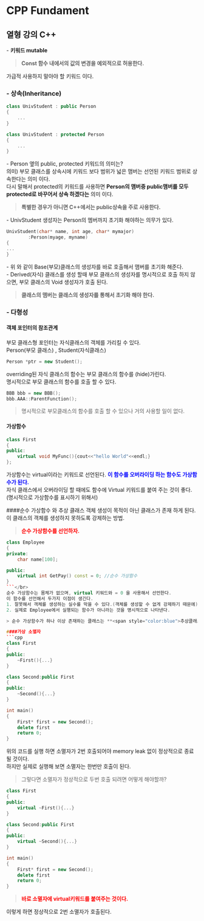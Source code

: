 # CPP Fundament
## 열형 강의 C++
\- **키워드 mutable**</br>
>**Const 함수 내에서의 값의 변경을 예외적으로 허용한다.**</br>

가급적 사용하지 말아야 할 키워드 이다.

### - 상속(Inheritance)

```cpp
class UnivStudent : public Person
{
	...
}

class UnivStudent : protected Person
{
	...
}

```

\- Person 옆의 public, protected 키워드의 의미는?  
 의미)  부모 클래스를 상속시에 키워드 보다 범위가 넓은 맴버는 선언된 키워드 범위로 상속한다는 의미 이다.   
다시 말해서 protected의 키워드를 사용하면 **Person의 맴버중 public맴버를 모두 protected로 바꾸어서 상속 하겠다는** 의미 이다. 
>**특별한 경우가 아니면 C++에서는 public상속을 주로 사용한다.**

\- UnivStudent 생성자는 Person의 멤버까지 초기화 해야하는 의무가 있다.  

```cpp
UnivStudent(char* name, int age, char* mymajor)
		:Person(myage, myname)
{
...
}
```

\- 위 와 같이 Base(부모)클래스의 생성자를 바로 호출해서 맴버를 초기화 해준다.  
\- Derived(자식) 클래스를 생성 할때 부모 클래스의 생성자를 명시적으로 호출 하지 않으면, 부모 클래스의 Void 생성자가 호출 된다.  
>**클래스의 맴버는 클래스의 생성자를 통해서 초기화 해야 한다.** 

### - 다형성
#### 객체 포인터의 참조관계
부모 클래스형 포인터는 자식클래스의 객체를 가리킬 수 있다.  
Person(부모 클래스) , Student(자식클래스)

```cpp
Person *ptr = new Student();
```

overriding된 자식 클래스의 함수는 부모 클래스의 함수를 (hide)가린다.  
명시적으로 부모 클래스의 함수를 호출 할 수 있다.
```cpp
BBB bbb = new BBB();
bbb.AAA::ParentFunction();
```

>명시적으로 부모클래스의 함수를 호출 할 수 있으나 거의 사용할 일이 없다.

#### 가상함수
```cpp
class First
{
public:
	virtual void MyFunc(){cout<<"hello World"<<endl;}
};
```

가상함수는 virtual이라는 키워드로 선언된다.<span style="color:blue"> **이 함수를 오버라이딩 하는 함수도 가상함수가 된다.**</span>  
자식 클래스에서 오버라이딩 할 때에도 함수에 Virtual 키워드를 붙여 주는 것이 좋다.(명시적으로 가상함수를 표시하기 위해서)  

####순수 가상함수 와 추상 클래스
객체 생성이 목적이 아닌 클래스가 존재 하게 된다. 이 클래스의 객체를 생성하지 못하도록 강제하는 방법.  
> <span style="color:red">**순수 가상함수를 선언하자.**</span>

```cpp
class Employee
{
private:
	char name[100];

public:
	virtual int GetPay() const = 0; //순수 가상함수
}
```</br>
순수 가상함수는 몸체가 없으며, virtual 키워드와 = 0 을 사용해서 선언한다.  
이 함수를 선언해서 두가지 이점이 생긴다.  
1. 잘못해서 객체를 생성하는 실수를 막을 수 있다.(객체를 생성할 수 없게 강제하기 때문에)  
2. 실제로 Employee에서 실행되는 함수가 아니라는 것을 명시적으로 나타낸다.  

> 순수 가상함수가 하나 이상 존재하는 클래스는 **<span style="color:blue">추상클래스**</span>가 된다.  

####가상 소멸자
```cpp
class First
{
public:
	~First(){...}
}

class Second:public First
{
public:
	~Second(){...}
}

int main()
{
	First* first = new Second();
	delete first
	return 0;
}
```

위의 코드를 실행 하면 소멸자가 2번 호출되어야 memory leak 없이 정상적으로 종료 될 것이다.  
하지만 실제로 실행해 보면 소멸자는 한번만 호출이 된다.
>그렇다면 소멸자가 정상적으로 두번 호출 되려면 어떻게 해야할까?

```cpp
class First
{
public:
	virtual ~First(){...}
}

class Second:public First
{
public:
	virtual ~Second(){...}
}

int main()
{
	First* first = new Second();
	delete first
	return 0;
}
```

>**<span style="color:red">바로 소멸자에 virtual키워드를 붙여주는 것이다.**</span>  

이렇게 하면 정상적으로 2번 소멸자가 호출된다.
